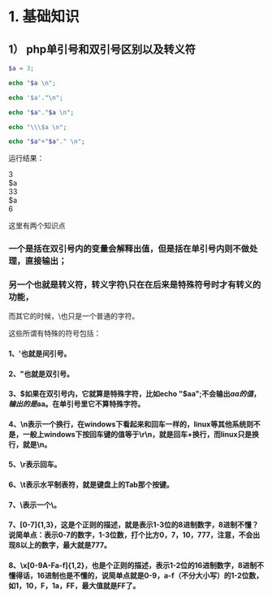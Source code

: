 # 1. 基础知识
## 1）  php单引号和双引号区别以及转义符
```php
$a = 3;

echo "$a \n";

echo '$a'."\n";

echo "$a"."$a \n";

echo "\\\$a \n";

echo "$a"+"$a"." \n";

```
运行结果：

3  
$a  
33   
\$a   
6 

这里有两个知识点
### 一个是括在双引号内的变量会解释出值，但是括在单引号内则不做处理，直接输出；
### 另一个也就是转义符，转义字符\只在在后来是特殊符号时才有转义的功能，
而其它的时候，\也只是一个普通的字符。

这些所谓有特殊的符号包括：
#### 1、'也就是间引号。
#### 2、"也就是双引号。
#### 3、$如果在双引号内，它就算是特殊字符，比如echo "$aa";不会输出$aa的值，输出的是$aa。在单引号里它不算特殊字符。
#### 4、\n表示一个换行，在windows下看起来和回车一样的，linux等其他系统则不是，一般上windows下按回车键的值等于\r\n，就是回车+换行，而linux只是换行，就是\n。
#### 5、\r表示回车。
#### 6、\t表示水平制表符，就是键盘上的Tab那个按键。
#### 7、\\表示一个\。
#### 7、\[0-7]{1,3}，这是个正则的描述，就是表示1-3位的8进制数字，8进制不懂？说简单点：表示0-7的数字，1-3位数，打个比方0，7，10，777，注意，不会出现8以上的数字，最大就是777。
#### 8、\x[0-9A-Fa-f]{1,2}，也是个正则的描述，表示1-2位的16进制数字，8进制不懂得话，16进制也是不懂的，说简单点就是0-9，a-f（不分大小写）的1-2位数，如1，10，F，1a，FF，最大值就是FF了。
